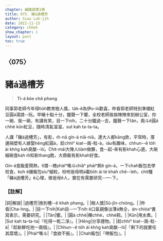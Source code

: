 ```yaml
---
chapter: 鹹酸甜第1冊
title: 075. 豬á過槽芳
author: Siau Lah-jih
date: 2021-11-15
category: chheh
show_chapter: 1
layout: post
toc: true
---
```

  
## 〈075〉
# 豬á過槽芳
>**Ti-á kòe chô phang**

同事郭老師今年得tio̍h教育樹人獎，ta̍k-ê為伊o-ló歡喜，昨昏郭老師特別準備紅豆圓á湯請--阮。早晡十點十分，鐘聲一下響，全校老師挨挨陣陣來到辦公室，你一碗、我一碗，有講有笑，目一下nih，二十分鐘過--去，鐘聲一下tân，兩斗ê圓á chhè kûn紅豆，隨時清氣溜溜，sut kah ta-ta-ta。

人講「豬á過槽芳」，有影，m̄-nā gín-á niā-niā，連大人都kāng款，平常時，厝邊隔壁有人嫁娶hēng紅圓á，趁chhiⁿ kiat--兩-粒-à，iáu有趣味，chhun--ê to̍h ài khǹg kah臭酸--lò͘。Chit-mái大陣人tiàm做夥，食--起-來有影khah心適，大碗細碗食kah m̄知影thang飽，大鼎飯有影khah好食。

Gín-á食飯愛鬧熱，tī厝--裡pháiⁿ嘴斗chiâⁿ pháiⁿ飼ê gín-á，一下chah飯包去學校食，koh ē嫌飯包siuⁿ細粒，吩咐爸母明á載tio̍h ài té khah chē--leh，chit種「豬á過槽芳」ê心理，做爸母ê人，實在有需要研究--一-下。



### 【註解】

|詞|解說|
|過槽芳|換別槽--ê khah phang。|
|樹人獎|Sū-jîn-chióng。|
|昨昏|Cha-hng。|
|目一下nih|Kah目--一下nih ê口氣親像淡薄á無仝，án-chióaⁿ書寫表示，需要研究。|
|Tân|響。|
|圓á chhè|粿chhè，chhè粽。|
|Kûn|用水煮。|
|Sut kah ta-ta-ta|『吃得一乾二淨』。|
|Hēng|分享禮物。|
|趁chhiⁿ kiat--兩-粒-à|『趁新鮮吃他一兩個』。|
|Chhun--ê to̍h ài khǹg kah臭酸--lò͘|『剩下的就要任其腐壞』。|
|Pháiⁿ嘴斗|『食欲不振』。|
|Chah飯包|『帶飯包』。|

